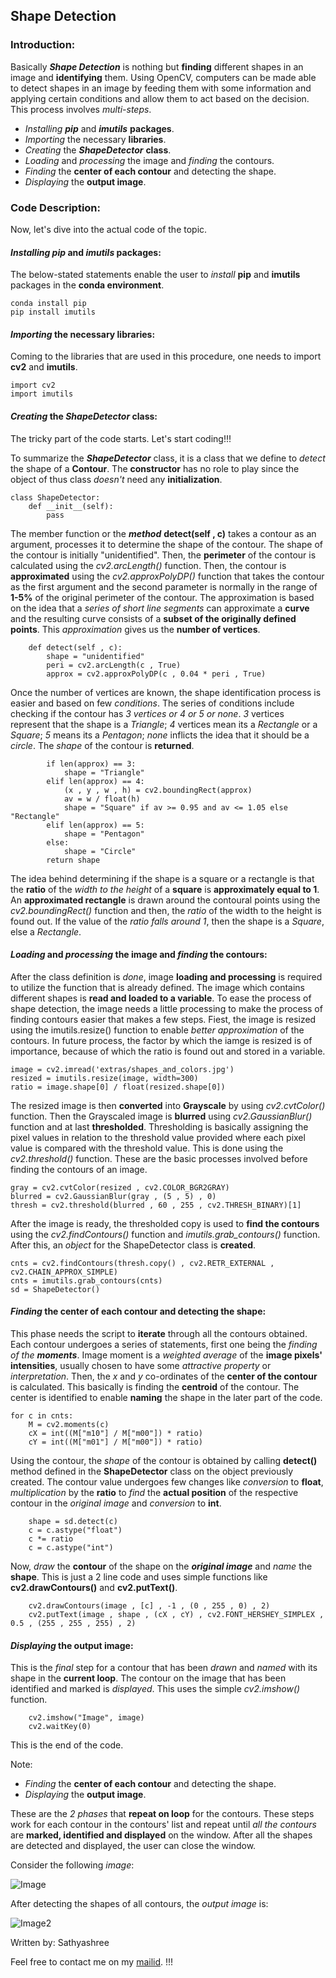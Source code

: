 ## Shape Detection

### Introduction:

Basically ***Shape Detection*** is nothing but **finding** different shapes in an image and **identifying** them. Using OpenCV, computers can be made able to detect shapes in an image by feeding them with some information and applying certain conditions and allow them to act based on the decision. This process involves *multi-steps*.

- *Installing* ***pip*** and ***imutils*** **packages**.
- *Importing* the necessary **libraries**.
- *Creating* the ***ShapeDetector*** **class**.
- *Loading* and *processing* the image and *finding* the contours.
- *Finding* the **center of each contour** and detecting the shape.
- *Displaying* the **output image**.

### Code Description:

Now, let's dive into the actual code of the topic. 

#### *Installing* ***pip*** and ***imutils*** **packages**:

The below-stated statements enable the user to *install* **pip** and **imutils** packages in the **conda environment**.

    conda install pip
    pip install imutils
    
#### *Importing* the necessary **libraries**:

Coming to the libraries that are used in this procedure, one needs to import **cv2** and **imutils**.

    import cv2
    import imutils
 
#### *Creating* the ***ShapeDetector*** **class**:

The tricky part of the code starts. Let's start coding!!!

To summarize the ***ShapeDetector*** class, it is a class that we define to *detect* the shape of a **Contour**. The **constructor** has no role to play since the object of thus class *doesn't* need any **initialization**. 

    class ShapeDetector:
        def __init__(self):
            pass
        
 The member function or the ***method*** **detect(self , c)** takes a contour as an argument, processes it to determine the shape of the contour. The shape of the contour is initially "unidentified". Then, the **perimeter** of the contour is calculated using the *cv2.arcLength()* function. Then, the contour is **approximated** using the *cv2.approxPolyDP()* function that takes the contour as the first argument and the second parameter is normally in the range of **1-5%** of the original perimeter of the contour. The approximation is based on the idea that a *series of short line segments* can approximate a **curve** and the resulting curve consists of a **subset of the originally defined points**. This *approximation* gives us the **number of vertices**.
 
        def detect(self , c):
            shape = "unidentified"
            peri = cv2.arcLength(c , True)
            approx = cv2.approxPolyDP(c , 0.04 * peri , True)
 
 Once the number of vertices are known, the shape identification process is easier and based on few *conditions*. The series of conditions include checking if the contour has *3 vertices or 4 or 5 or none*. *3* vertices represent that the shape is a *Triangle*; *4* vertices mean its a *Rectangle* or a *Square*; *5* means its a *Pentagon*; *none* inflicts the idea that it should be a *circle*. The *shape* of the contour is **returned**.
    
            if len(approx) == 3:
                shape = "Triangle"
            elif len(approx) == 4:
                (x , y , w , h) = cv2.boundingRect(approx)
                av = w / float(h)
                shape = "Square" if av >= 0.95 and av <= 1.05 else "Rectangle"
            elif len(approx) == 5:
                shape = "Pentagon"
            else:
                shape = "Circle"
            return shape

The idea behind determining if the shape is a square or a rectangle is that the **ratio** of the *width to the height* of a **square** is **approximately equal to 1**. An **approximated rectangle** is drawn around the contoural points using the *cv2.boundingRect()* function and then, the *ratio* of the width to the height is found out.  If the value of the *ratio falls around 1*, then the shape is a *Square*, else a *Rectangle*.

#### *Loading* and *processing* the image and *finding* the contours:

After the class definition is *done*, image **loading and processing** is required to utilize the function that is already defined. The image which contains different shapes is **read and loaded to a variable**. To ease the process of shape detection, the image needs a little processing to make the process of finding contours easier that makes a few steps. Fiest, the image is resized using the imutils.resize() function to enable *better approximation* of the contours. In future process, the factor by which the iamge is resized is of importance, because of which the ratio is found out and stored in a variable. 

    image = cv2.imread('extras/shapes_and_colors.jpg')
    resized = imutils.resize(image, width=300)
    ratio = image.shape[0] / float(resized.shape[0])
    
The resized image is then **converted** into **Grayscale** by using *cv2.cvtColor()* function. Then the Grayscaled image is **blurred** using *cv2.GaussianBlur()* function and at last **thresholded**. Thresholding is basically assigning the pixel values in relation to the threshold value provided where each pixel value is compared with the threshold value. This is done using the *cv2.threshold()* function. These are the basic processes involved before finding the contours of an image.

    gray = cv2.cvtColor(resized , cv2.COLOR_BGR2GRAY)
    blurred = cv2.GaussianBlur(gray , (5 , 5) , 0)
    thresh = cv2.threshold(blurred , 60 , 255 , cv2.THRESH_BINARY)[1]
 
After the image is ready, the thresholded copy is used to **find the contours** using the *cv2.findContours()* function and *imutils.grab_contours()* function. After this, an *object* for the ShapeDetector class is **created**.

    cnts = cv2.findContours(thresh.copy() , cv2.RETR_EXTERNAL , cv2.CHAIN_APPROX_SIMPLE)
    cnts = imutils.grab_contours(cnts)
    sd = ShapeDetector()

#### *Finding* the **center of each contour** and detecting the shape:

This phase needs the script to **iterate** through all the contours obtained. Each contour undergoes a series of statements, first one being the *finding of the **moments***. Image moment is a *weighted average* of the **image pixels' intensities**, usually chosen to have some *attractive property* or *interpretation*. Then, the *x* and *y* co-ordinates of the **center of the contour** is calculated. This basically is finding the **centroid** of the contour. The center is identified to enable **naming** the shape in the later part of the code.

    for c in cnts:
        M = cv2.moments(c)
        cX = int((M["m10"] / M["m00"]) * ratio)
        cY = int((M["m01"] / M["m00"]) * ratio)
        
Using the contour, the *shape* of the contour is obtained by calling **detect()** method defined in the **ShapeDetector** class on the object previously created. The contour value undergoes few changes like *conversion* to **float**, *multiplication* by the **ratio** to *find* the **actual position** of the respective contour in the *original image* and *conversion* to **int**.
        
        shape = sd.detect(c)
        c = c.astype("float")
        c *= ratio
        c = c.astype("int")
 
 Now, *draw* the **contour** of the shape on the ***original image*** and *name* the **shape**. This is just a 2 line code and uses simple functions like **cv2.drawContours()** and **cv2.putText()**.
        
        cv2.drawContours(image , [c] , -1 , (0 , 255 , 0) , 2)
        cv2.putText(image , shape , (cX , cY) , cv2.FONT_HERSHEY_SIMPLEX , 0.5 , (255 , 255 , 255) , 2)
    
#### *Displaying* the **output image**:

This is the *final* step for a contour that has been *drawn* and *named* with its shape in the **current loop**. The contour on the image that has been identified and marked is *displayed*. This uses the simple *cv2.imshow()* function.

        cv2.imshow("Image", image)
        cv2.waitKey(0)
        
This is the end of the code. 

Note:

- *Finding* the **center of each contour** and detecting the shape.
- *Displaying* the **output image**.

These are the *2 phases* that **repeat on loop** for the contours. These steps work for each contour in the contours' list and repeat until *all the contours* are **marked, identified and displayed** on the window. After all the shapes are detected and displayed, the user can close the window.

Consider the following *image*:

![Image](extras/shapes_and_colors.jpg)

After detecting the shapes of all contours, the *output image* is: 

![Image2](extras/sandcoutput.gif)



Written by: Sathyashree

Feel free to contact me on my [mailid](ksathyanrao@gmail.com). !!!
